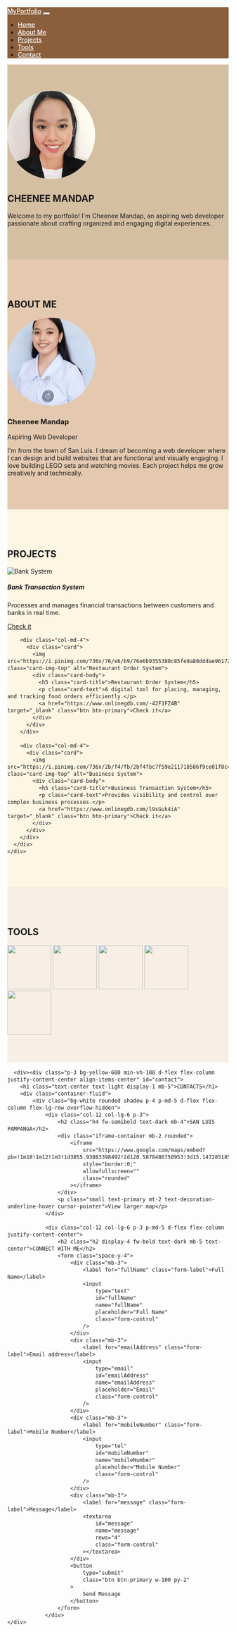 <!DOCTYPE html>
<html lang="en">
<head>
  <meta charset="UTF-8" />
  <meta name="viewport" content="width=device-width, initial-scale=1.0"/>
  <title>Cheenee Mandap Portfolio</title>
  <link href="https://cdn.jsdelivr.net/npm/bootstrap@5.3.6/dist/css/bootstrap.min.css" rel="stylesheet"/>
  <style>
    :root {
      --bg-cream: #fdf6e3;
      --brown-light: #d5bfa3;
      --brown-dark: #8b5e3c;
      --tan: #e4c9b0;
      --text-dark: #3e2c23;
      --white: #ffffff;
    }

    body {
      font-family: 'Segoe UI', sans-serif;
      background-color: var(--bg-cream);
      color: var(--text-dark);
    }

    .navbar {
      background-color: var(--brown-dark);
    }

    .navbar-brand, .nav-link {
      color: var(--white) !important;
      font-weight: 500;
    }

    section {
      padding: 60px 0;
    }

    #home {
      background-color: var(--brown-light);
    }

    #about {
      background-color: var(--tan);
    }

    #project {
      background-color: var(--bg-cream);
    }

    #tool {
      background-color: #f7efe5;
    }

    #contact {
      background-color: var(--brown-dark);
      color: var(--white);
    }

    .profile-img {
      width: 200px;
      height: 200px;
      object-fit: cover;
      border-radius: 50%;
    }


    .card img {
      height: 180px;
      object-fit: cover;
    }


    .btn-primary:hover {
      background-color: #6f4328;
    }

    iframe {
      width: 100%;
      height: 250px;
      border: none;
    }
  </style>
</head>
<body>

  <!-- NAVBAR -->
  <nav class="navbar navbar-expand-lg sticky-top">
    <div class="container-fluid">
      <a class="navbar-brand" href="#">MyPortfolio</a>
      <button class="navbar-toggler" type="button" data-bs-toggle="collapse" data-bs-target="#navbarNav">
        <span class="navbar-toggler-icon"></span>
      </button>
      <div class="collapse navbar-collapse" id="navbarNav">
        <ul class="navbar-nav ms-auto">
          <li class="nav-item"><a class="nav-link" href="#home">Home</a></li>
          <li class="nav-item"><a class="nav-link" href="#about">About Me</a></li>
          <li class="nav-item"><a class="nav-link" href="#project">Projects</a></li>
          <li class="nav-item"><a class="nav-link" href="#tool">Tools</a></li>
          <li class="nav-item"><a class="nav-link" href="#contact">Contact</a></li>
        </ul>
      </div>
    </div>
  </nav>

  <!-- HOME -->
  <section id="home" class="text-center">
    <div class="container d-flex flex-column align-items-center justify-content-center vh-100">
      <img src="cheenee1.jpg" alt="Cheenee Mandap" class="profile-img mb-4">
      <h1 class="fw-bold display-4">CHEENEE MANDAP</h1>
      <p class="fs-5 mt-3" style="max-width: 700px;">
        Welcome to my portfolio! I'm Cheenee Mandap, an aspiring web developer passionate about crafting organized and engaging digital experiences.
      </p>
    </div>
  </section>

  <!-- ABOUT -->
  <section id="about">
    <div class="container text-center">
      <h1 class="display-4 fw-bold mb-4">ABOUT ME</h1>
      <img src="cheenee.jpg.jpg" alt="Cheenee Mandap" class="profile-img mb-3">
      <h3 class="fw-bold">Cheenee Mandap</h3>
      <p class="text-muted">Aspiring Web Developer</p>
      <p class="fs-5 mt-3">
        I'm from the town of San Luis. I dream of becoming a web developer where I can design and build websites that are functional and visually engaging. I love building LEGO sets and watching movies. Each project helps me grow creatively and technically.
      </p>
    </div>
  </section>

  <!-- PROJECTS -->
  <section id="project">
    <div class="container text-center">
      <h1 class="display-4 fw-bold mb-5">PROJECTS</h1>
      <div class="row justify-content-center g-4">
        <!-- Project Card -->
        <div class="col-md-4">
          <div class="card">
            <img src="https://i.pinimg.com/736x/e7/55/aa/e755aa264c88acb119506e1403836ffc.jpg" class="card-img-top" alt="Bank System">
            <div class="card-body">
              <h5 class="card-title">Bank Transaction System</h5>
              <p class="card-text">Processes and manages financial transactions between customers and banks in real time.</p>
              <a href="https://www.onlinegdb.com/oNqhPRWrB" target="_blank" class="btn btn-primary">Check it</a>
            </div>
          </div>
        </div>

        <div class="col-md-4">
          <div class="card">
            <img src="https://i.pinimg.com/736x/76/e6/b9/76e6b9355380c85fe9a80dddae96172c.jpg" class="card-img-top" alt="Restaurant Order System">
            <div class="card-body">
              <h5 class="card-title">Restaurant Order System</h5>
              <p class="card-text">A digital tool for placing, managing, and tracking food orders efficiently.</p>
              <a href="https://www.onlinegdb.com/-42F1FZ4B" target="_blank" class="btn btn-primary">Check it</a>
            </div>
          </div>
        </div>

        <div class="col-md-4">
          <div class="card">
            <img src="https://i.pinimg.com/736x/2b/f4/fb/2bf4fbc7f59e211718586f9ce01f8c4c.jpg" class="card-img-top" alt="Business System">
            <div class="card-body">
              <h5 class="card-title">Business Transaction System</h5>
              <p class="card-text">Provides visibility and control over complex business processes.</p>
              <a href="https://www.onlinegdb.com/l9sGuk4iA" target="_blank" class="btn btn-primary">Check it</a>
            </div>
          </div>
        </div>
      </div>
    </div>
  </section>

  <!-- TOOLS -->
  <section id="tool" class="text-center">
    <h1 class="display-4 fw-bold mb-5">TOOLS</h1>
    <div class="d-flex justify-content-center gap-4 flex-wrap">
      <a href="https://www.python.org/" target="_blank"><img src="https://upload.wikimedia.org/wikipedia/commons/c/c3/Python-logo-notext.svg" width="100" height="100" /></a>
      <a href="https://www.w3schools.com/cpp/cpp_intro.asp" target="_blank"><img src="https://upload.wikimedia.org/wikipedia/commons/1/18/ISO_C%2B%2B_Logo.svg" width="100" height="100" /></a>
      <a href="https://www.figma.com/" target="_blank"><img src="https://upload.wikimedia.org/wikipedia/commons/3/33/Figma-logo.svg" width="100" height="100" /></a>
      <a href="https://code.visualstudio.com/" target="_blank"><img src="https://upload.wikimedia.org/wikipedia/commons/thumb/9/9a/Visual_Studio_Code_1.35_icon.svg/1200px-Visual_Studio_Code_1.35_icon.svg.png" width= "100" height="100" /></a>
      <a href="https://getbootstrap.com/" target="_blank"><img src="https://upload.wikimedia.org/wikipedia/commons/b/b2/Bootstrap_logo.svg" width="100" height="100" /></a>

  </div>
</section>


      <div><div class="p-3 bg-yellow-600 min-vh-100 d-flex flex-column justify-content-center align-items-center" id="contact">
        <h1 class="text-center text-light display-1 mb-5">CONTACTS</h1>
        <div class="container-fluid">
            <div class="bg-white rounded shadow p-4 p-md-5 d-flex flex-column flex-lg-row overflow-hidden">
                <div class="col-12 col-lg-6 p-3">
                    <h2 class="h4 fw-semibold text-dark mb-4">SAN LUIS PAMPANGA</h2>
                    <div class="iframe-container mb-2 rounded">
                        <iframe
                            src="https://www.google.com/maps/embed?pb=!1m18!1m12!1m3!1d3855.93883398492!2d120.5878486750953!3d15.14728518545931!2m3!1f0!2f0!3f0!3m2!1i1024!2i768!4f13.1!3m3!1m2!1s0x3396f2e8f1d5e3f9%3A0x7d0a2d2e1b1d1e1d!2sAngeles%20City%2C%20Pampanga%2C%20Philippines!5e0!3m2!1sen!2sus!4v1716584281729!5m2!1sen!2sus"
                            style="border:0;"
                            allowfullscreen=""
                            class="rounded"
                        ></iframe>
                    </div>
                    <p class="small text-primary mt-2 text-decoration-underline-hover cursor-pointer">View larger map</p>
                </div>

                <div class="col-12 col-lg-6 p-3 p-md-5 d-flex flex-column justify-content-center">
                    <h2 class="h2 display-4 fw-bold text-dark mb-5 text-center">CONNECT WITH ME</h2>
                    <form class="space-y-4">
                        <div class="mb-3">
                            <label for="fullName" class="form-label">Full Name</label>
                            <input
                                type="text"
                                id="fullName"
                                name="fullName"
                                placeholder="Full Name"
                                class="form-control"
                            />
                        </div>
                        <div class="mb-3">
                            <label for="emailAddress" class="form-label">Email address</label>
                            <input
                                type="email"
                                id="emailAddress"
                                name="emailAddress"
                                placeholder="Email"
                                class="form-control"
                            />
                        </div>
                        <div class="mb-3">
                            <label for="mobileNumber" class="form-label">Mobile Number</label>
                            <input
                                type="tel"
                                id="mobileNumber"
                                name="mobileNumber"
                                placeholder="Mobile Number"
                                class="form-control"
                            />
                        </div>
                        <div class="mb-3">
                            <label for="message" class="form-label">Message</label>
                            <textarea
                                id="message"
                                name="message"
                                rows="4"
                                class="form-control"
                            ></textarea>
                        </div>
                        <button
                            type="submit"
                            class="btn btn-primary w-100 py-2"
                        >
                            Send Message
                        </button>
                    </form>
                </div>
    </div>
</div>
</nav>
</body>
</html>
</div>
<script src="https://cdn.jsdelivr.net/npm/bootstrap@5.3.6/dist/js/bootstrap.bundle.min.js" integrity="sha384-j1CDi7MgGQ12Z7Qab0qlWQ/Qqz24Gc6BM0thvEMVjHnfYGF0rmFCozFSxQBxwHKO" crossorigin="anonymous"></script>
